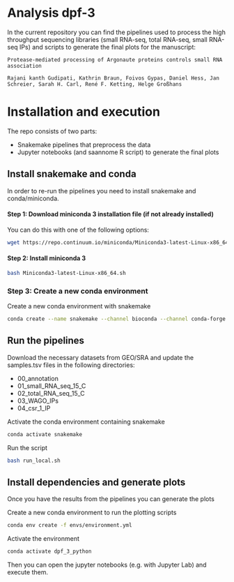 # Analysis dpf-3

In the current repository you can find the pipelines used to process the high throughput sequencing libraries (small RNA-seq, total RNA-seq, small RNA-seq IPs) and scripts to generate the final plots for the manuscript:

```
Protease-mediated processing of Argonaute proteins controls small RNA association

Rajani kanth Gudipati, Kathrin Braun, Foivos Gypas, Daniel Hess, Jan Schreier, Sarah H. Carl, René F. Ketting, Helge Großhans
```

# Installation and execution

The repo consists of two parts:
- Snakemake pipelines that preprocess the data
- Jupyter notebooks (and saannome R script) to generate the final plots

## Install snakemake and conda

In order to re-run the pipelines you need to install snakemake and conda/miniconda.

#### Step 1: Download miniconda 3 installation file (if not already installed)

You can do this with one of the following options:

```bash
wget https://repo.continuum.io/miniconda/Miniconda3-latest-Linux-x86_64.sh
```

#### Step 2: Install miniconda 3

```bash
bash Miniconda3-latest-Linux-x86_64.sh
```

### Step 3: Create a new conda environment

Create a new conda environment with snakemake
```bash
conda create --name snakemake --channel bioconda --channel conda-forge snakemake=5.11.1
```

## Run the pipelines

Download the necessary datasets from GEO/SRA and update the samples.tsv files in the following directories:
- 00_annotation
- 01_small_RNA_seq_15_C
- 02_total_RNA_seq_15_C
- 03_WAGO_IPs
- 04_csr_1_IP

Activate the conda environment containing snakemake
```bash
conda activate snakemake
```

Run the script
```bash
bash run_local.sh
```

## Install dependencies and generate plots 

Once you have the results from the pipelines you can generate the plots

Create a new conda environment to run the plotting scripts
```bash
conda env create -f envs/environment.yml
```

Activate the environment
```bash
conda activate dpf_3_python
```

Then you can open the jupyter notebooks (e.g. with Jupyter Lab) and execute them.